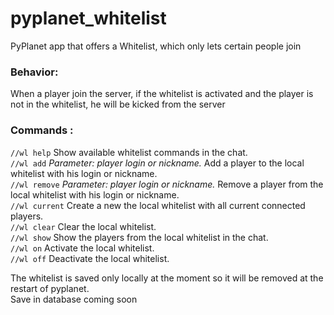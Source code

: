 # pyplanet_whitelist
PyPlanet app that offers a Whitelist, which only lets certain people join

### Behavior:
When a player join the server, if the whitelist is activated and the player is not in the whitelist, he will be kicked from the server

### Commands :  
`//wl help` Show available whitelist commands in the chat.  
`//wl add` *Parameter: player login or nickname.* Add a player to the local whitelist with his login or nickname.  
`//wl remove` *Parameter: player login or nickname.* Remove a player from the local whitelist with his login or nickname.  
`//wl current` Create a new the local whitelist with all current connected players.  
`//wl clear` Clear the local whitelist.  
`//wl show` Show the players from the local whitelist in the chat.  
`//wl on` Activate the local whitelist.  
`//wl off` Deactivate the local whitelist.  

The whitelist is saved only locally at the moment so it will be removed at the restart of pyplanet.  
Save in database coming soon
